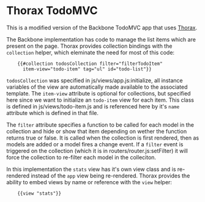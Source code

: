 Thorax TodoMVC
==============
This is a modified version of the Backbone TodoMVC app that uses [Thorax](http://thoraxjs.org).

The Backbone implementation has code to manage the list items which are present on the page. Thorax provides collection bindings with the `collection` helper, which eleminate the need for most of this code:

		{{#collection todosCollection filter="filterTodoItem"
		  item-view="todo-item" tag="ul" id="todo-list"}}

`todosCollection` was specified in js/views/app.js:initialize, all instance variables of the view are automatically made available to the associated template. The `item-view` attribute is optional for collections, but specified here since we want to initialize an `todo-item` view for each item. This class is defined in js/views/todo-item.js and is referenced here by it's `name` attribute which is defined in that file.

The `filter` attribute specifies a function to be called for each model in the collection and hide or show that item depending on wether the function returns true or false. It is called when the collection is first rendered, then as models are added or a model fires a change event. If a `filter` event is triggered on the collection (which it is in routers/router.js:setFilter) it will force the collection to re-filter each model in the colleciton.

In this implementation the `stats` view has it's own view class and is re-rendered instead of the `app` view being re-rendered. Thorax provides the ability to embed views by name or reference with the `view` helper:

		{{view "stats"}}